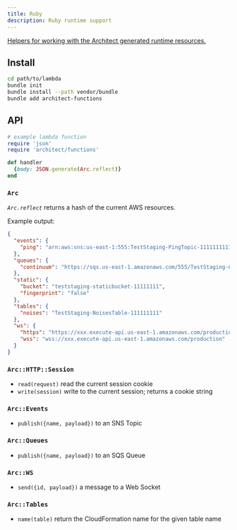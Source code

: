 ```yaml
---
title: Ruby
description: Ruby runtime support
---
```


[Helpers for working with the Architect generated runtime resources.](https://github.com/architect/functions-ruby)

## Install

```bash
cd path/to/lambda
bundle init
bundle install --path vendor/bundle
bundle add architect-functions
```

## API

```ruby
# example lambda function
require 'json'
require 'architect/functions'

def handler
  {body: JSON.generate(Arc.reflect)}
end
```

### `Arc`

*`Arc.reflect`* returns a hash of the current AWS resources.

Example output:

```json
{
  "events": {
    "ping": "arn:aws:sns:us-east-1:555:TestStaging-PingTopic-11111111111"
  },
  "queues": {
    "continuum": "https://sqs.us-east-1.amazonaws.com/555/TestStaging-ContinuumQueue-8888888888"
  },
  "static": {
    "bucket": "teststaging-staticbucket-11111111",
    "fingerprint": "false"
  },
  "tables": {
    "noises": "TestStaging-NoisesTable-111111111"
  },
  "ws": {
    "https": "https://xxx.execute-api.us-east-1.amazonaws.com/production/@connections",
    "wss": "wss://xxx.execute-api.us-east-1.amazonaws.com/production"
  }
}
```

### `Arc::HTTP::Session`

- `read(request)` read the current session cookie
- `write(session)` write to the current session; returns a cookie string

### `Arc::Events`

- `publish({name, payload})` to an SNS Topic

### `Arc::Queues`

- `publish({name, payload})` to an SQS Queue

### `Arc::WS`

- `send({id, payload})` a message to a Web Socket

### `Arc::Tables`

- `name(table)` return the CloudFormation name for the given table name

